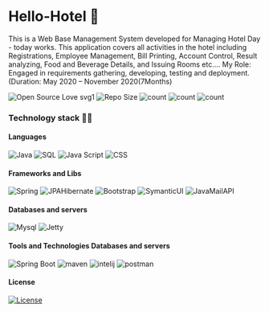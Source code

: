 # Hello-Hotel 🎉

This is a Web Base Management System developed for Managing
Hotel Day - today works. This application covers all activities in the
hotel including Registrations, Employee Management, Bill Printing,
Account Control, Result analyzing,
Food and Beverage Details, and Issuing Rooms etc.... My Role:
Engaged in requirements gathering, developing, testing and
deployment. (Duration: May 2020 – November 2020(7Months)

![Open Source Love svg1](https://badges.frapsoft.com/os/v1/open-source.svg?v=103) 
![Repo Size](https://img.shields.io/github/repo-size/rivinduchamath/Hello-Hotel) 
![count](https://img.shields.io/github/languages/count/rivinduchamath/Hello-Hotel) 
![count](https://img.shields.io/github/forks/rivinduchamath/Hello-Hotel?style=social) 
![count](https://img.shields.io/github/watchers/rivinduchamath/Hello-Hotel?style=social) 

### Technology stack 💎💎

#### Languages 
![Java](https://img.shields.io/badge/Language-Java-yellowgreen) 
![SQL](https://img.shields.io/badge/Language-SQL-yellowgreen) 
![Java Script](https://img.shields.io/badge/Language-JavaScript-yellowgreen) 
![CSS](https://img.shields.io/badge/Language-CSS-yellowgreen) 

#### Frameworks and Libs
![Spring](https://img.shields.io/badge/Framework-Spring-darkgreen) 
![JPAHibernate](https://img.shields.io/badge/Framework-JPAHibernate-darkgreen) 
![Bootstrap](https://img.shields.io/badge/Framework-Bootstrap-darkgreen) 
![SymanticUI](https://img.shields.io/badge/Framework-SymanticUI-darkgreen) 
![JavaMailAPI](https://img.shields.io/badge/Library-JavaMailAPI-darkgreen) 

####  Databases and servers
![Mysql](https://img.shields.io/badge/Database-MySQL-green) 
![Jetty](https://img.shields.io/badge/Server-Jetty-green) 

#### Tools and Technologies Databases and servers

![Spring Boot](https://img.shields.io/badge/Technology-SpringBoot-blue) 
![maven](https://img.shields.io/badge/Tool-maven-blue) 
![intelij](https://img.shields.io/badge/Tool-intelij-blue) 
![postman](https://img.shields.io/badge/Tool-Postman-blue) 

#### License
[![License](https://img.shields.io/badge/License-Apache%202.0-red.svg)](https://opensource.org/licenses/Apache)
